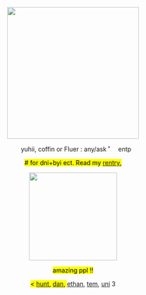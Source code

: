 <!---me when me when code--->

<p></p>
<!-----image--->
<p align="center">
<img width= "300" src="https://64.media.tumblr.com/d22aace17523d77aba9614d392b7cbb1/90da8e238809ec21-a4/s500x750/4c53f4bcea1dc0cbdc6fb9128e7a562699f75806.gifv">
</p>

<!---info--->
<p align="center"> <img width= "10" src="https://images-wixmp-ed30a86b8c4ca887773594c2.wixmp.com/f/638dce4d-9cc0-433a-a4d1-4e6265af1786/dbf3fgt-e5cf0a92-46f8-401c-8996-01574575ba37.gif?token=eyJ0eXAiOiJKV1QiLCJhbGciOiJIUzI1NiJ9.eyJzdWIiOiJ1cm46YXBwOjdlMGQxODg5ODIyNjQzNzNhNWYwZDQxNWVhMGQyNmUwIiwiaXNzIjoidXJuOmFwcDo3ZTBkMTg4OTgyMjY0MzczYTVmMGQ0MTVlYTBkMjZlMCIsIm9iaiI6W1t7InBhdGgiOiJcL2ZcLzYzOGRjZTRkLTljYzAtNDMzYS1hNGQxLTRlNjI2NWFmMTc4NlwvZGJmM2ZndC1lNWNmMGE5Mi00NmY4LTQwMWMtODk5Ni0wMTU3NDU3NWJhMzcuZ2lmIn1dXSwiYXVkIjpbInVybjpzZXJ2aWNlOmZpbGUuZG93bmxvYWQiXX0.WUUbf4S6Wgk_vRoBcVa2vh-DwhDSJPOU-c42y0E5V30"> yuhii, coffin or Fluer : any/ask ˚<img width= "15" src="https://images-wixmp-ed30a86b8c4ca887773594c2.wixmp.com/f/d63ab5a4-3cb5-4e12-95d8-fd72d41fc769/damq49y-803107ed-39f4-4855-b571-db8414cfd579.png?token=eyJ0eXAiOiJKV1QiLCJhbGciOiJIUzI1NiJ9.eyJzdWIiOiJ1cm46YXBwOjdlMGQxODg5ODIyNjQzNzNhNWYwZDQxNWVhMGQyNmUwIiwiaXNzIjoidXJuOmFwcDo3ZTBkMTg4OTgyMjY0MzczYTVmMGQ0MTVlYTBkMjZlMCIsIm9iaiI6W1t7InBhdGgiOiJcL2ZcL2Q2M2FiNWE0LTNjYjUtNGUxMi05NWQ4LWZkNzJkNDFmYzc2OVwvZGFtcTQ5eS04MDMxMDdlZC0zOWY0LTQ4NTUtYjU3MS1kYjg0MTRjZmQ1NzkucG5nIn1dXSwiYXVkIjpbInVybjpzZXJ2aWNlOmZpbGUuZG93bmxvYWQiXX0.AzNtx5EjDF3qpSizq62bwA7DgnhwMjoNliHeDIUb1yA"> entp </p>

<p align="center"> <mark> # for dni+byi ect. Read my <a href="https://rentry.co/yuhiisrentry">rentry.</a>  </p>

<!----divider--->
<p align="center">
<img width= "200" src="https://images-wixmp-ed30a86b8c4ca887773594c2.wixmp.com/f/86e69691-c60c-4b13-82d7-c0b6a980c1e8/d73xlpi-a23f9676-8204-4e15-85ed-733e7862c89a.png?token=eyJ0eXAiOiJKV1QiLCJhbGciOiJIUzI1NiJ9.eyJzdWIiOiJ1cm46YXBwOjdlMGQxODg5ODIyNjQzNzNhNWYwZDQxNWVhMGQyNmUwIiwiaXNzIjoidXJuOmFwcDo3ZTBkMTg4OTgyMjY0MzczYTVmMGQ0MTVlYTBkMjZlMCIsIm9iaiI6W1t7InBhdGgiOiJcL2ZcLzg2ZTY5NjkxLWM2MGMtNGIxMy04MmQ3LWMwYjZhOTgwYzFlOFwvZDczeGxwaS1hMjNmOTY3Ni04MjA0LTRlMTUtODVlZC03MzNlNzg2MmM4OWEucG5nIn1dXSwiYXVkIjpbInVybjpzZXJ2aWNlOmZpbGUuZG93bmxvYWQiXX0.n6CM61Be-auihRaPWhuq_i51DIkh2ELAuPSltctQSAI" >
</p>

<!-----friends!!!--->
<p align="center"> <mark> amazing ppl !! </mark> 
 <p></p>
                                                                         
  <p align="center"> <mark> < <a href="https://github.com/sennadead">hunt</a>, <a href="https://github.com/DANZNC">dan</a>,   </mark> <a href="https://www.patreon.com/comfycritters">ethan</a>, <a href="https://www.patreon.com/Pullinuptoyomomshome">tem</a>, <a href="https://www.patreon.com/lps_enthusiast">uni</a> 3 </mark> </p>
<p></p>
